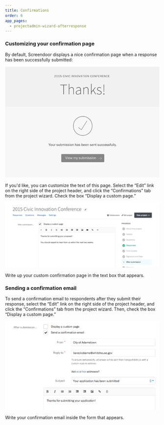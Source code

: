 ```yaml
---
title: Confirmations
order: 6
app_pages:
  - projectadmin-wizard-afterresponse
---
```


### Customizing your confirmation page

By default, Screendoor displays a nice confirmation page when a response has been successfully submitted:

![The default confirmation page.](../images/confirmations_1.png)

If you'd like, you can customize the text of this page. Select the &ldquo;Edit&rdquo; link on the right side of the project header, and click the &ldquo;Confirmations&rdquo; tab from the project wizard. Check the box &ldquo;Display a custom page.&rdquo;

![Writing a custom confirmation page.](../images/confirmations_2.png)

Write up your custom confirmation page in the text box that appears.

### Sending a confirmation email

To send a confirmation email to respondents after they submit their response, select the &ldquo;Edit&rdquo; link on the right side of the project header, and click the “Confirmations” tab from the project wizard. Then, check the box “Display a custom page.”

![Drafting a confirmation email.](../images/confirmations_3.png)

Write your confirmation email inside the form that appears.
